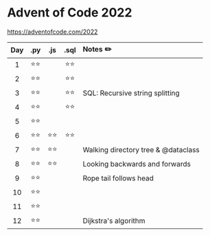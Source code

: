 # Advent of Code 2022
https://adventofcode.com/2022

| Day |  .py  |  .js  | .sql  | Notes ✏️ |
|:---:|:-----:|:-----:|:-----:|:------|
|  1  | ⭐⭐ |       | ⭐⭐ |  |
|  2  | ⭐⭐ |       | ⭐⭐ |  |
|  3  | ⭐⭐ |       | ⭐⭐ | SQL: Recursive string splitting |
|  4  | ⭐⭐ |       | ⭐⭐ |  |
|  5  | ⭐⭐ |       |       |  |
|  6  | ⭐⭐ | ⭐⭐ | ⭐⭐ |  |
|  7  | ⭐⭐ | ⭐⭐ |       | Walking directory tree & @dataclass |
|  8  | ⭐⭐ | ⭐⭐ |       | Looking backwards and forwards |
|  9  | ⭐⭐ |       |       | Rope tail follows head |
| 10  | ⭐⭐ |       |       |  |
| 11  | ⭐⭐ |       |       |  |
| 12  | ⭐⭐ |       |       | Dijkstra's algorithm |
